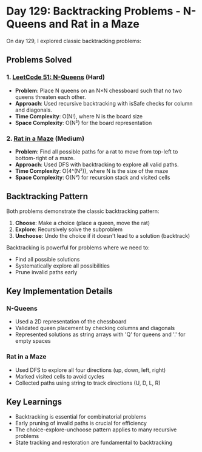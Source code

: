 # Day 129: Backtracking Problems - N-Queens and Rat in a Maze

On day 129, I explored classic backtracking problems:

## Problems Solved

### 1. [LeetCode 51: N-Queens](https://leetcode.com/problems/n-queens/) (Hard)

- **Problem**: Place N queens on an N×N chessboard such that no two queens threaten each other.
- **Approach**: Used recursive backtracking with isSafe checks for column and diagonals.
- **Time Complexity**: O(N!), where N is the board size
- **Space Complexity**: O(N²) for the board representation

### 2. [Rat in a Maze](https://www.geeksforgeeks.org/problems/rat-in-a-maze-problem/1) (Medium)

- **Problem**: Find all possible paths for a rat to move from top-left to bottom-right of a maze.
- **Approach**: Used DFS with backtracking to explore all valid paths.
- **Time Complexity**: O(4^(N²)), where N is the size of the maze
- **Space Complexity**: O(N²) for recursion stack and visited cells

## Backtracking Pattern

Both problems demonstrate the classic backtracking pattern:

1. **Choose**: Make a choice (place a queen, move the rat)
2. **Explore**: Recursively solve the subproblem
3. **Unchoose**: Undo the choice if it doesn't lead to a solution (backtrack)

Backtracking is powerful for problems where we need to:

- Find all possible solutions
- Systematically explore all possibilities
- Prune invalid paths early

## Key Implementation Details

### N-Queens

- Used a 2D representation of the chessboard
- Validated queen placement by checking columns and diagonals
- Represented solutions as string arrays with 'Q' for queens and '.' for empty spaces

### Rat in a Maze

- Used DFS to explore all four directions (up, down, left, right)
- Marked visited cells to avoid cycles
- Collected paths using string to track directions (U, D, L, R)

## Key Learnings

- Backtracking is essential for combinatorial problems
- Early pruning of invalid paths is crucial for efficiency
- The choice-explore-unchoose pattern applies to many recursive problems
- State tracking and restoration are fundamental to backtracking
